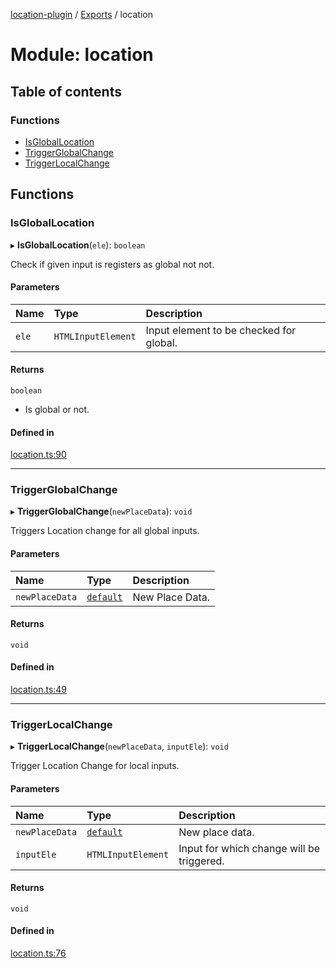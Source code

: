 [location-plugin](../README.md) / [Exports](../modules.md) / location

# Module: location

## Table of contents

### Functions

- [IsGlobalLocation](location.md#isgloballocation)
- [TriggerGlobalChange](location.md#triggerglobalchange)
- [TriggerLocalChange](location.md#triggerlocalchange)

## Functions

### IsGlobalLocation

▸ **IsGlobalLocation**(`ele`): `boolean`

Check if given input is registers as global not not.

#### Parameters

| Name | Type | Description |
| :------ | :------ | :------ |
| `ele` | `HTMLInputElement` | Input element to be checked for global. |

#### Returns

`boolean`

- Is global or not.

#### Defined in

[location.ts:90](https://github.com/hitendrarao/location/blob/d401e71/src/location.ts#L90)

___

### TriggerGlobalChange

▸ **TriggerGlobalChange**(`newPlaceData`): `void`

Triggers Location change for all global inputs.

#### Parameters

| Name | Type | Description |
| :------ | :------ | :------ |
| `newPlaceData` | [`default`](../interfaces/interface_placedata.default.md) | New Place Data. |

#### Returns

`void`

#### Defined in

[location.ts:49](https://github.com/hitendrarao/location/blob/d401e71/src/location.ts#L49)

___

### TriggerLocalChange

▸ **TriggerLocalChange**(`newPlaceData`, `inputEle`): `void`

Trigger Location Change for local inputs.

#### Parameters

| Name | Type | Description |
| :------ | :------ | :------ |
| `newPlaceData` | [`default`](../interfaces/interface_placedata.default.md) | New place data. |
| `inputEle` | `HTMLInputElement` | Input for which change will be triggered. |

#### Returns

`void`

#### Defined in

[location.ts:76](https://github.com/hitendrarao/location/blob/d401e71/src/location.ts#L76)
